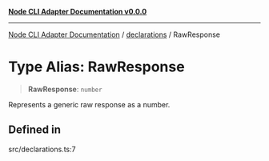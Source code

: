 [**Node CLI Adapter Documentation v0.0.0**](../../README.md)

***

[Node CLI Adapter Documentation](../../modules.md) / [declarations](../README.md) / RawResponse

# Type Alias: RawResponse

> **RawResponse**: `number`

Represents a generic raw response as a number.

## Defined in

src/declarations.ts:7
